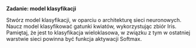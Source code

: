 **Zadanie: model klasyfikacji**

Stwórz model klasyfikacji, w oparciu o architekturę sieci neuronowych. Naucz model klasyfikować gatunki kwiatów, wykorzystując zbiór Iris. Pamiętaj, że jest to klasyfikacja wieloklasowa, w związku z tym w ostatniej warstwie sieci powinna być funkcja aktywacji Softmax.
